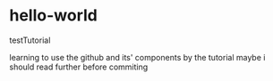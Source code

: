 # hello-world
testTutorial

learning to use the github and its' components by the tutorial
maybe i should read further before commiting
